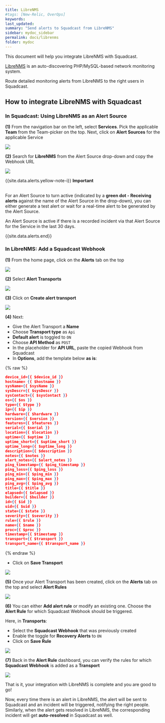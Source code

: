```yaml
---
title: LibreNMS
#tags: [New-Relic, OverOps]
keywords: 
last_updated: 
summary: "Send alerts to Squadcast from LibreNMS"
sidebar: mydoc_sidebar
permalink: docs/librenms
folder: mydoc
---
```


This document will help you integrate LibreNMS with Squadcast.

[LibreNMS](https://librenms.org/) is an auto-discovering PHP/MySQL-based network monitoring system.

Route detailed monitoring alerts from LibreNMS to the right users in Squadcast.

## How to integrate LibreNMS with Squadcast

### In Squadcast: Using LibreNMS as an Alert Source

**(1)** From the navigation bar on the left, select **Services**. Pick the applicable **Team** from the Team-picker on the top. Next, click on **Alert Sources** for the applicable Service

![](images/alert_source_1.png)

**(2)** Search for **LibreNMS** from the Alert Source drop-down and copy the Webhook URL

![](images/librenms_1.png)

{{site.data.alerts.yellow-note-i}}
<b>Important</b><br/><br/>
<p>For an Alert Source to turn active (indicated by a <b>green dot - Receiving alerts</b> against the name of the Alert Source in the drop-down), you can either generate a test alert or wait for a real-time alert to be generated by the Alert Source.</p>
<p>An Alert Source is active if there is a recorded incident via that Alert Source for the Service in the last 30 days.</p>
{{site.data.alerts.end}}

### In LibreNMS: Add a Squadcast Webhook

**(1)** From the home page, click on the **Alerts** tab on the top

![](images/librenms_2.png)

**(2)** Select **Alert Transports**

![](images/librenms_3.png)

**(3)** Click on **Create alert transport**

![](images/librenms_4.png)

**(4)** Next:

- Give the Alert Transport a **Name**
- Choose **Transport type** as `Api`
- **Default alert** is toggled to `ON`
- Choose **API Method** as `POST`
- In the placeholder for **API URL**, paste the copied Webhook from Squadcast
- In **Options**, add the template below **as is**:

{% raw %}
```json
device_id={{ $device_id }}
hostname= {{ $hostname }}
sysName={{ $sysName }}
sysDescr={{ $sysDescr }}
sysContact={{ $sysContact }}
os={{ $os }}
type={{ $type }}
ip={{ $ip }}
hardware={{ $hardware }}
version={{ $version }}
features={{ $features }}
serial={{ $serial }}
location={{ $location }}
uptime={{ $uptime }}
uptime_short={{ $uptime_short }}
uptime_long={{ $uptime_long }}
description={{ $description }}
notes={{ $notes }}
alert_notes={{ $alert_notes }}
ping_timestamp={{ $ping_timestamp }}
ping_loss={{ $ping_loss }}
ping_min={{ $ping_min }}
ping_max={{ $ping_max }}
ping_avg={{ $ping_avg }}
title={{ $title }}
elapsed={{ $elapsed }}
builder={{ $builder }}
id={{ $id }}
uid={{ $uid }}
state={{ $state }}
severity={{ $severity }}
rule={{ $rule }}
name={{ $name }} 
proc={{ $proc }} 
timestamp={{ $timestamp }} 
transport={{ $transport }} 
transport_name={{ $transport_name }}
```
{% endraw %}

- Click on **Save Transport**

![](images/librenms_5.png)

**(5)** Once your Alert Transport has been created, click on the **Alerts** tab on the top and select **Alert Rules**

![](images/librenms_6.png)

**(6)** You can either **Add alert rule** or modify an existing one. Choose the **Alert Rule** for which Squadcast Webhook should be triggered.

Here, in **Transports**:
- Select the **Squadcast Webhook** that was previously created 
- Enable the toggle for **Recovery Alerts** to `ON`
- Click on **Save Rule**

![](images/librenms_7.png)

**(7)** Back in the **Alert Rule** dashboard, you can verify the rules for which **Squadcast Webhook** is added as a **Transport**

![](images/librenms_8.png)

That is it, your integration with LibreNMS is complete and you are good to go!

Now, every time there is an alert in LibreNMS, the alert will be sent to Squadcast and an incident will be triggered, notifying the right people. Similarly, when the alert gets resolved in LibreNMS, the corresponding incident will get **auto-resolved** in Squadcast as well.